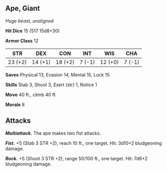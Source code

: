 ## Ape, Giant

*Huge beast, unaligned*

**Hit Dice** 15 (517 15d8+30)

**Armor Class** 12

| STR     | DEX     | CON     | INT     | WIS     | CHA     |
|---------|---------|---------|---------|---------|---------|
| 23 (+2) | 14 (+1) | 18 (+2) |  7 (-1) | 12 (+0) |  7 (-1) |

**Saves** Physical 13, Evasion 14, Mental 15, Luck 15

**Skills** Stab 3, Shoot 3, Exert (str) 1, Notice 1

**Move** 40 ft., climb 40 ft.

**Morale** 8

## Attacks

***Multiattack.*** The ape makes two fist attacks.

***Fist.*** +5 (Stab 3 STR +2), reach 10 ft., one target. Hit: 3d10+2 bludgeoning damage.

***Rock.*** +5 (Shoot 3 STR +2), range 50/100 ft., one target. Hit: 7d6+2 bludgeoning damage.

